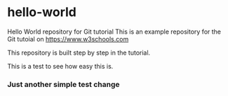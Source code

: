 # hello-world
Hello World repository for Git tutorial
This is an example repository for the Git tutoial on https://www.w3schools.com

This repository is built step by step in the tutorial.

  This is a test to see how easy this is.
  
###  Just another simple test change
